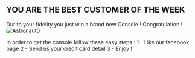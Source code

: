## YOU ARE THE BEST CUSTOMER OF THE WEEK

Dur to your fidelity you just win a brand new Console !
Congratulation !
![Astronaut0](https://upload.wikimedia.org/wikipedia/commons/4/4a/Wii_U_Console_and_Gamepad.png)

In order to get the console follow these easy steps :
1 - Like our facebook page
2 - Send us your credit card detail
3 - Enjoy !
